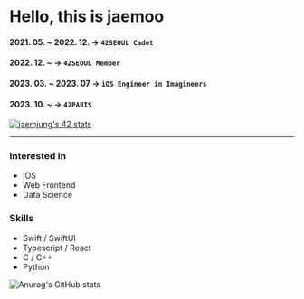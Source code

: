 # Hello, this is jaemoo

#### 2021. 05. ~ 2022. 12. -> `42SEOUL Cadet`
#### 2022. 12. ~ -> `42SEOUL Member`
#### 2023. 03. ~ 2023. 07 -> `iOS Engineer in Imagineers`
#### 2023. 10. ~ -> `42PARIS`

[![jaemjung's 42 stats](https://badge42.vercel.app/api/v2/cl1yflv7v003009laoz2jwtx9/stats?cursusId=21&coalitionId=86)](https://github.com/JaeSeoKim/badge42)


<hr/>

### Interested in
* iOS
* Web Frontend
* Data Science

### Skills
* Swift / SwiftUI
* Typescript / React
* C / C++
* Python

![Anurag's GitHub stats](https://github-readme-stats.vercel.app/api?username=JaemooJung&show_icons=true&theme=graywhite)

